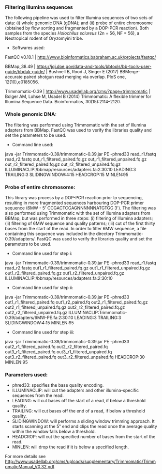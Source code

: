 ### Filtering Illumina sequences

The following pipeline was used to filter Illumina sequences of two sets of data: (i) whole genomic DNA (gDNA); and (ii) probe of entire chromosome (obtained by flow sorting and fragmented by a DOP-PCR reaction). Both samples from the species *Holochilus sciureus* (2n = 56, NF = 56), a Neotropical rodent of Oryzomyini tribe.

- Softwares used:

FastQC v0.10.1 | http://www.bioinformatics.babraham.ac.uk/projects/fastqc/

BBMap_38.49 | https://jgi.doe.gov/data-and-tools/bbtools/bb-tools-user-guide/bbduk-guide/ | Bushnell B, Rood J, Singer E (2017) BBMerge–accurate paired shotgun read merging via overlap. PloS one, 12(10),e0185056.

Trimmomatic-0.39 | http://www.usadellab.org/cms/?page=trimmomatic | Bolger AM, Lohse M, Usadel B (2014) Trimmomatic: A flexible trimmer for Illumina Sequence Data. Bioinformatics, 30(15):2114–2120.

### Whole genomic DNA:

The filtering was performed using Trimmomatic with the set of Illumina adapters from BBMap. FastQC was used to verify the libraries quality and set the parameters to be used.

- Command line used:

java -jar Trimmomatic-0.39/trimmomatic-0.39.jar PE -phred33 read_r1.fastq read_r2.fastq out_r1_filtered_paired.fq.gz out_r1_filtered_unpaired.fq.gz out_r2_filtered_paired.fq.gz out_r2_filtered_unpaired.fq.gz ILLUMINACLIP:/bbmap/resources/adapters.fa:2:30:10 LEADING:3 TRAILING:3 SLIDINGWINDOW:4:15 HEADCROP:15 MINLEN:95

### Probe of entire chromosome:

This library was process by a DOP-PCR reaction prior to sequencing, resulting in more fragmented sequences harbouring DOP-PCR primer sequence (6MW - 5' CCGACTCGAGNNNNNNATGTGG 3'). The filtering was also performed using Trimmomatic with the set of Illumina adapters from BBMap, but was performed in three steps: (i) filtering of Illumina adapters; (ii) filtering of 6MW sequence and quality patterns; (iii) cut of the first thirty bases from the start of the read. In order to filter 6MW sequence, a file containing this sequence was included in the directory Trimmomatic-0.39/adapters/. FastQC was used to verify the libraries quality and set the parameters to be used.

- Command line used for step i:

java -jar Trimmomatic-0.39/trimmomatic-0.39.jar PE -phred33 read_r1.fastq read_r2.fastq out1_r1_filtered_paired.fq.gz out1_r1_filtered_unpaired.fq.gz out1_r2_filtered_paired.fq.gz out1_r2_filtered_unpaired.fq.gz ILLUMINACLIP:/bbmap/resources/adapters.fa:2:30:10

- Command line used for step ii:

java -jar Trimmomatic-0.39/trimmomatic-0.39.jar PE -phred33 out1_r1_filtered_paired.fq out1_r2_paired.fq out2_r1_filtered_paired.fq.gz out2_r1_filtered_unpaired.fq.gz out2_r2_filtered_paired.fq.gz out2_r2_filtered_unpaired.fq.gz ILLUMINACLIP:Trimmomatic-0.39/adapters/6MW-PE.fa:2:30:10 LEADING:3 TRAILING:3 SLIDINGWINDOW:4:15 MINLEN:95

- Command line used for step iii:

java -jar Trimmomatic-0.39/trimmomatic-0.39.jar PE -phred33 out2_r1_filtered_paired.fq out2_r2_filtered_paired.fq out3_r1_filtered_paired.fq out3_r1_filtered_unpaired.fq out3_r2_filtered_paired.fq out3_r2_filtered_unpaired.fq HEADCROP:30 MINLEN:95

### Parameters used:

- phred33: specifies the base quality encoding.
- ILLUMINACLIP: will cut the adapters and other illumina-specific sequences from the read.
- LEADING: will cut bases off the start of a read, if below a threshold quality.
- TRAILING: will cut bases off the end of a read, if below a threshold quality.
- SLIDINGWINDOW: will performs a sliding window trimming approach. It starts scanning at the 5‟ end and clips the read once the average quality within the window falls below a threshold.
- HEADCROP: will cut the specified number of bases from the start of the read.
- MINLEN: will drop the read if it is below a specified length.

For more details see http://www.usadellab.org/cms/uploads/supplementary/Trimmomatic/TrimmomaticManual_V0.32.pdf.
